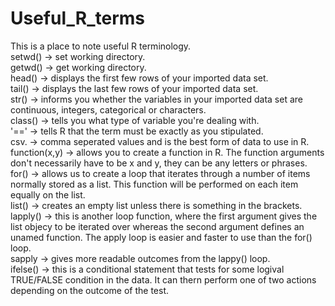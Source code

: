 # Useful_R_terms
This is a place to note useful R terminology. <br/>
setwd() -> set working directory. <br/>
getwd() -> get working directory. <br/>
head() -> displays the first few rows of your imported data set. <br/>
tail() -> displays the last few rows of your imported data set. <br/>
str() -> informs you whether the variables in your imported data set are continuous, integers, categorical or characters. <br/>
class() -> tells you what type of variable you're dealing with. <br/>
'==' -> tells R that the term must be exactly as you stipulated. <br/>
csv. -> comma seperated values and is the best form of data to use in R. 
function(x,y) -> allows you to create a function in R. The function arguments don't necessarily have to be x and y, they can be any letters or phrases. <br/>
for() -> allows us to create a loop that iterates through a number of items normally stored as a list. This function will be performed on each item equally on the list. <br/>
list() -> creates an empty list unless there is something in the brackets. <br/>
lapply() -> this is another loop function, where the first argument gives the list objecy to be iterated over whereas the second argument defines an unamed function. The apply loop is easier and faster to use than the for() loop. <br/>
sapply -> gives more readable outcomes from the lappy() loop. <br/>
ifelse() -> this is a conditional statement that tests for some logival TRUE/FALSE condition in the data. It can thern perform one of two actions depending on the outcome of the test. <br/>
